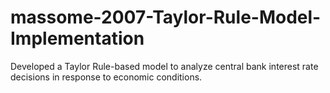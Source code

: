 # massome-2007-Taylor-Rule-Model-Implementation
Developed a Taylor Rule-based model to analyze central bank interest rate decisions in response to economic conditions.
